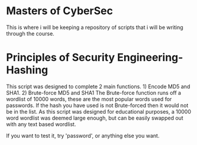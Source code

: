 # Masters of CyberSec 
  This is where i will be keeping a repository of scripts that i will be writing through the course. 

#
#
#


# Principles of Security Engineering- Hashing

 This script was designed to complete 2 main functions. 1) Encode MD5 and SHA1. 2) Brute-force MD5 and SHA1
 The Brute-force function runs off a wordlist of 10000 words, these are the most popular words used for passwords.
 If the hash you have used is not Brute-forced then it would not be in the list. As this script was designed for
 educational purposes, a 10000 word wordlist was deemed large enough, but can be easily swapped out with any text
 based wordlist.

 If you want to test it, try 'password', or anything else you want.
